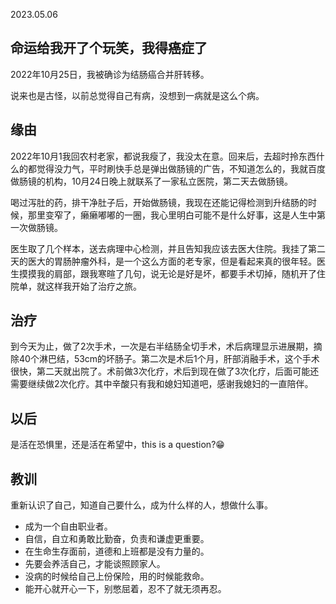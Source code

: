 2023.05.06

## 命运给我开了个玩笑，我得癌症了

2022年10月25日，我被确诊为结肠癌合并肝转移。

说来也是古怪，以前总觉得自己有病，没想到一病就是这么个病。

## 缘由
2022年10月1我回农村老家，都说我瘦了，我没太在意。回来后，去超时拎东西什么的都觉得没力气，平时刷快手总是弹出做肠镜的广告，不知道怎么的，我就百度做肠镜的机构，10月24日晚上就联系了一家私立医院，第二天去做肠镜。

喝过泻肚的药，排干净肚子后，开始做肠镜，我现在还能记得检测到升结肠的时候，那里变窄了，癞癞嘟嘟的一圈，我心里明白可能不是什么好事，这是人生中第一次做肠镜。

医生取了几个样本，送去病理中心检测，并且告知我应该去医大住院。我挂了第二天的医大的胃肠肿瘤外科，是一个这么方面的老专家，但是看起来真的很年轻。医生摸摸我的肩部，跟我寒暄了几句，说无论是好是坏，都要手术切掉，随机开了住院单，就这样我开始了治疗之旅。

## 治疗

到今天为止，做了2次手术，一次是右半结肠全切手术，术后病理显示进展期，摘除40个淋巴结，53cm的坏肠子。第二次是术后1个月，肝部消融手术，这个手术很快，第二天就出院了。术前做3次化疗，术后到现在做了3次化疗，后面可能还需要继续做2次化疗。其中辛酸只有我和媳妇知道吧，感谢我媳妇的一直陪伴。


## 以后

是活在恐惧里，还是活在希望中，this is a question?😁

## 教训

重新认识了自己，知道自己要什么，成为什么样的人，想做什么事。

- 成为一个自由职业者。
- 自信，自立和勇敢比勤奋，负责和谦虚更重要。
- 在生命生存面前，道德和上班都是没有力量的。
- 先要会养活自己，才能谈照顾家人。
- 没病的时候给自己上份保险，用的时候能救命。
- 能开心就开心一下，别憋屈着，忍不了就无须再忍。






